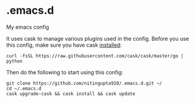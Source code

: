 # .emacs.d
My emacs config


It uses cask to manage various plugins used in the config.
Before you use this config, make sure you have cask [installed](http://cask.readthedocs.io/en/latest/guide/installation.html):
```
curl -fsSL https://raw.githubusercontent.com/cask/cask/master/go | python
```

Then do the following to start using this config:

```
git clone https://github.com/nitingupta910/.emacs.d.git ~/
cd ~/.emacs.d
cask upgrade-cask && cask install && cask update
```
